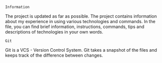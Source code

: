 	Information
The project is updated as far as possible.
The project contains information about my experience in using various technologies and commands.
In the file, you can find brief information, instructions, commands, tips and descriptions of technologies in your own words.


	Git
Git is a VCS - Version Control System. Git takes a snapshot of the files and keeps track of the difference between changes.

